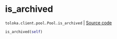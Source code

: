 # is_archived
`toloka.client.pool.Pool.is_archived` | [Source code](https://github.com/Toloka/toloka-kit/blob/v0.1.24/src/client/pool/__init__.py#L242)

```python
is_archived(self)
```

